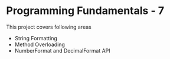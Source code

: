 # Programming Fundamentals - 7

This project covers following areas
- String Formatting
- Method Overloading
- NumberFormat and DecimalFormat API


